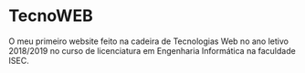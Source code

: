 # TecnoWEB
O meu primeiro website feito na cadeira de Tecnologias Web no ano letivo 2018/2019 no curso de licenciatura em Engenharia Informática na faculdade ISEC.
